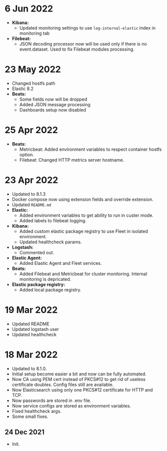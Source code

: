 # 6 Jun 2022
- **Kibana:**
  - Updated monitoring settings to use `log-internal-elastic` index in monitoring tab
- **Filebeat:**
  - JSON decoding processor now will be used only if there is no event.dataset. Used to fix Filebeat modules processing.

# 23 May 2022
- Changed hostfs path
- Elastic 8.2
- **Beats:**
  - Some fields now will be dropped
  - Added JSON message processing
  - Dashboards setup now disabled

# 25 Apr 2022

- **Beats:**
  - Metricbeat: Added environment variables to respect container hostfs option.
  - Filebeat: Changed HTTP metrics server hostname.
# 23 Apr 2022

- Updated to 8.1.3
- Docker compose now using extension fields and override extension.
- Updated `README.md`
- **Elastic:**
  - Added environment variables to get ability to run in custer mode.
  - Added labels to filebeat logging.
- **Kibana:**
  - Added custom elastic package registry to use Fleet in isolated environment.
  - Updated healthcheck params.
- **Logstash:**
  - Commented out.
- **Elastic Agent:**
  - Added Elastic Agent and Fleet services.
- **Beats:**
  - Added Filebeat and Metricbeat for cluster monitoring. Internal monitoring is depricated.
- **Elastic package registry:**
  - Added local package registry.

# 19 Mar 2022

- Updated README
- Updated logstash user
- Updated healthcheck


# 18 Mar 2022

- Updated to 8.1.0.
- Initial setup become easier a bit and now can be fully automated.
- Now CA using PEM cert instead of PKCS#12 to get rid of useless certificate doubles.
  Config files still are available.
- Now Elasticsearch using only one PKCS#12 certificate for HTTP and TCP.
- Now passwords are stored in .env file.
- Now service configs are stored as environment variables.
- Fixed healthcheck args.
- Some small fixes.

## 24 Dec 2021
- Init.
